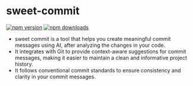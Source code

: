 # sweet-commit
[![npm version](https://img.shields.io/npm/v/sweet-commit)](https://www.npmjs.com/package/sweet-commit)
[![npm downloads](https://img.shields.io/npm/dm/sweet-commit)](https://www.npmjs.com/package/sweet-commit)

- sweet commit is a tool that helps you create meaningful commit messages using AI, after analyzing the changes in your code.
- It integrates with Git to provide context-aware suggestions for commit messages, making it easier to maintain a clean and informative project history.
- It follows conventional commit standards to ensure consistency and clarity in your commit messages.
